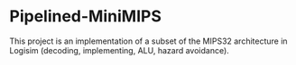 # Pipelined-MiniMIPS
This project is an implementation of a subset of the MIPS32 architecture in Logisim (decoding, implementing, ALU, hazard avoidance).
